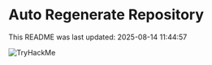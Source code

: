 # Auto Regenerate Repository

This README was last updated: 2025-08-14 11:44:57

 ![TryHackMe](https://tryhackme.com/badge/533634)